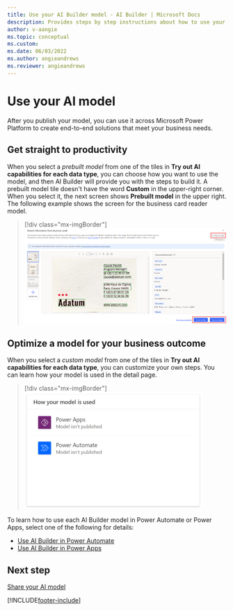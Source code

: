 ```yaml
---
title: Use your AI Builder model - AI Builder | Microsoft Docs
description: Provides steps by step instructions about how to use your model in AI Builder.
author: v-aangie
ms.topic: conceptual
ms.custom: 
ms.date: 06/03/2022
ms.author: angieandrews
ms.reviewer: angieandrews
---
```


# Use your AI model

After you publish your model, you can use it across Microsoft Power Platform to create end-to-end solutions that meet your business needs.

## Get straight to productivity

When you select a *prebuilt model* from one of the tiles in **Try out AI capabilities for each data type**, you can choose how you want to use the model, and then AI Builder will provide you with the steps to build it. A prebuilt model tile doesn't have the word **Custom** in the upper-right corner. When you select it, the next screen shows **Prebuilt model** in the upper right. The following example shows the screen for the business card reader model.

> [!div class="mx-imgBorder"]
> ![Screenshot showing choices for how to use your model.](media/ai-capabilities.png "Choose how to use your model")

## Optimize a model for your business outcome

When you select a *custom model* from one of the tiles in **Try out AI capabilities for each data type**, you can customize your own steps. You can learn how your model is used in the detail page.

> [!div class="mx-imgBorder"]
> ![How your model is used.](media/model-used-box.png "How your model is used.")

To learn how to use each AI Builder model in Power Automate or Power Apps, select one of the following for details:

- [Use AI Builder in Power Automate](use-in-flow-overview.md)
- [Use AI Builder in Power Apps](use-in-powerapps-overview.md)

## Next step

[Share your AI model](share-model.md)

[!INCLUDE[footer-include](includes/footer-banner.md)]
